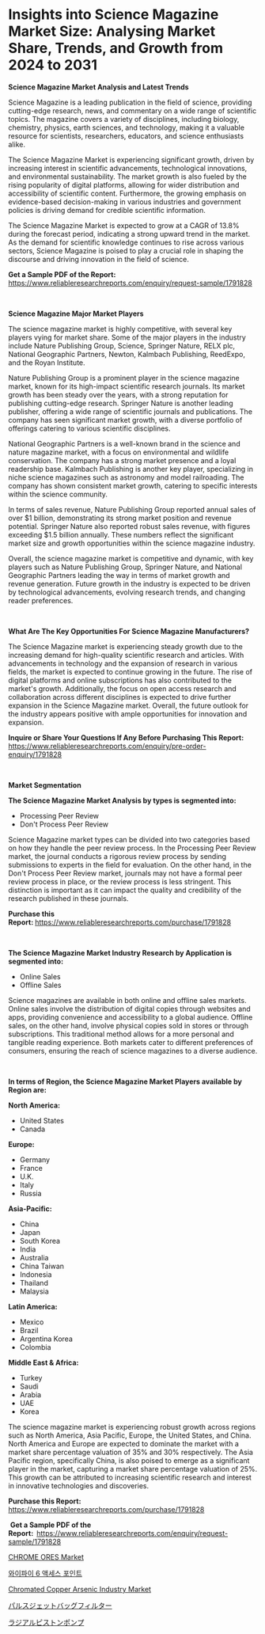 <p><h1>Insights into Science Magazine Market Size: Analysing Market Share, Trends, and Growth from 2024 to 2031</h1></p><p><strong>Science Magazine Market Analysis and Latest Trends</strong></p>
<p><p>Science Magazine is a leading publication in the field of science, providing cutting-edge research, news, and commentary on a wide range of scientific topics. The magazine covers a variety of disciplines, including biology, chemistry, physics, earth sciences, and technology, making it a valuable resource for scientists, researchers, educators, and science enthusiasts alike.</p><p>The Science Magazine Market is experiencing significant growth, driven by increasing interest in scientific advancements, technological innovations, and environmental sustainability. The market growth is also fueled by the rising popularity of digital platforms, allowing for wider distribution and accessibility of scientific content. Furthermore, the growing emphasis on evidence-based decision-making in various industries and government policies is driving demand for credible scientific information.</p><p>The Science Magazine Market is expected to grow at a CAGR of 13.8% during the forecast period, indicating a strong upward trend in the market. As the demand for scientific knowledge continues to rise across various sectors, Science Magazine is poised to play a crucial role in shaping the discourse and driving innovation in the field of science.</p></p>
<p><strong>Get a Sample PDF of the Report:&nbsp;</strong> <a href="https://www.reliableresearchreports.com/enquiry/request-sample/1791828">https://www.reliableresearchreports.com/enquiry/request-sample/1791828</a></p>
<p>&nbsp;</p>
<p><strong>Science Magazine Major Market Players</strong></p>
<p><p>The science magazine market is highly competitive, with several key players vying for market share. Some of the major players in the industry include Nature Publishing Group, Science, Springer Nature, RELX plc, National Geographic Partners, Newton, Kalmbach Publishing, ReedExpo, and the Royan Institute.</p><p>Nature Publishing Group is a prominent player in the science magazine market, known for its high-impact scientific research journals. Its market growth has been steady over the years, with a strong reputation for publishing cutting-edge research. Springer Nature is another leading publisher, offering a wide range of scientific journals and publications. The company has seen significant market growth, with a diverse portfolio of offerings catering to various scientific disciplines.</p><p>National Geographic Partners is a well-known brand in the science and nature magazine market, with a focus on environmental and wildlife conservation. The company has a strong market presence and a loyal readership base. Kalmbach Publishing is another key player, specializing in niche science magazines such as astronomy and model railroading. The company has shown consistent market growth, catering to specific interests within the science community.</p><p>In terms of sales revenue, Nature Publishing Group reported annual sales of over $1 billion, demonstrating its strong market position and revenue potential. Springer Nature also reported robust sales revenue, with figures exceeding $1.5 billion annually. These numbers reflect the significant market size and growth opportunities within the science magazine industry.</p><p>Overall, the science magazine market is competitive and dynamic, with key players such as Nature Publishing Group, Springer Nature, and National Geographic Partners leading the way in terms of market growth and revenue generation. Future growth in the industry is expected to be driven by technological advancements, evolving research trends, and changing reader preferences.</p></p>
<p>&nbsp;</p>
<p><strong>What Are The Key Opportunities For Science Magazine Manufacturers?</strong></p>
<p><p>The Science Magazine market is experiencing steady growth due to the increasing demand for high-quality scientific research and articles. With advancements in technology and the expansion of research in various fields, the market is expected to continue growing in the future. The rise of digital platforms and online subscriptions has also contributed to the market's growth. Additionally, the focus on open access research and collaboration across different disciplines is expected to drive further expansion in the Science Magazine market. Overall, the future outlook for the industry appears positive with ample opportunities for innovation and expansion.</p></p>
<p><strong>Inquire or Share Your Questions If Any Before Purchasing This Report:</strong> <a href="https://www.reliableresearchreports.com/enquiry/pre-order-enquiry/1791828">https://www.reliableresearchreports.com/enquiry/pre-order-enquiry/1791828</a></p>
<p>&nbsp;</p>
<p><strong>Market Segmentation</strong></p>
<p><strong>The Science Magazine Market Analysis by types is segmented into:</strong></p>
<p><ul><li>Processing Peer Review</li><li>Don't Process Peer Review</li></ul></p>
<p><p>Science Magazine market types can be divided into two categories based on how they handle the peer review process. In the Processing Peer Review market, the journal conducts a rigorous review process by sending submissions to experts in the field for evaluation. On the other hand, in the Don't Process Peer Review market, journals may not have a formal peer review process in place, or the review process is less stringent. This distinction is important as it can impact the quality and credibility of the research published in these journals.</p></p>
<p><strong>Purchase this Report:&nbsp;</strong><a href="https://www.reliableresearchreports.com/purchase/1791828">https://www.reliableresearchreports.com/purchase/1791828</a></p>
<p>&nbsp;</p>
<p><strong>The Science Magazine Market Industry Research by Application is segmented into:</strong></p>
<p><ul><li>Online Sales</li><li>Offline Sales</li></ul></p>
<p><p>Science magazines are available in both online and offline sales markets. Online sales involve the distribution of digital copies through websites and apps, providing convenience and accessibility to a global audience. Offline sales, on the other hand, involve physical copies sold in stores or through subscriptions. This traditional method allows for a more personal and tangible reading experience. Both markets cater to different preferences of consumers, ensuring the reach of science magazines to a diverse audience.</p></p>
<p>&nbsp;</p>
<p><strong>In terms of Region, the Science Magazine Market Players available by Region are:</strong></p>
<p>
    <p> <strong> North America: </strong>
        <ul>
            <li>United States</li>
            <li>Canada</li>
        </ul>
        </p> 
    <p> <strong> Europe: </strong>
        <ul>
            <li>Germany</li>
            <li>France</li>
            <li>U.K.</li>
            <li>Italy</li>
            <li>Russia</li>
        </ul>
        </p> 
    <p> <strong> Asia-Pacific: </strong>
        <ul>
            <li>China</li>
            <li>Japan</li>
            <li>South Korea</li>
            <li>India</li>
            <li>Australia</li>
            <li>China Taiwan</li>
            <li>Indonesia</li>
            <li>Thailand</li>
            <li>Malaysia</li>
        </ul>
        </p> 
    <p> <strong> Latin America: </strong>
        <ul>
            <li>Mexico</li>
            <li>Brazil</li>
            <li>Argentina Korea</li>
            <li>Colombia</li>
        </ul>
        </p> 
    <p> <strong> Middle East & Africa: </strong>
        <ul>
            <li>Turkey</li>
            <li>Saudi</li>
            <li>Arabia</li>
            <li>UAE</li>
            <li>Korea</li>
        </ul>
    </p>
    </p>
<p><p>The science magazine market is experiencing robust growth across regions such as North America, Asia Pacific, Europe, the United States, and China. North America and Europe are expected to dominate the market with a market share percentage valuation of 35% and 30% respectively. The Asia Pacific region, specifically China, is also poised to emerge as a significant player in the market, capturing a market share percentage valuation of 25%. This growth can be attributed to increasing scientific research and interest in innovative technologies and discoveries.</p></p>
<p><strong>Purchase this Report: </strong><a href="https://www.reliableresearchreports.com/purchase/1791828">https://www.reliableresearchreports.com/purchase/1791828</a></p>
<p>&nbsp;<strong>Get a Sample PDF of the Report:&nbsp;&nbsp;</strong><a href="https://www.reliableresearchreports.com/enquiry/request-sample/1791828">https://www.reliableresearchreports.com/enquiry/request-sample/1791828</a></p>
<p><strong></strong></p>
<p><p><a href="https://issuu.com/reportprime-2/docs/chrome-ores-market-size-2030.pptx">CHROME ORES Market</a></p><p><a href="https://github.com/Hubertstyenger6685/Market-Research-Report-List-1/blob/main/79460235732.md">와이파이 6 액세스 포인트</a></p><p><a href="https://issuu.com/reportprime-2/docs/chromated-copper-arsenic-industry-market-size-2030">Chromated Copper Arsenic Industry Market</a></p><p><a href="https://github.com/ihabdkwlxs948/Market-Research-Report-List-1/blob/main/79628896401.md">パルスジェットバッグフィルター</a></p><p><a href="https://github.com/dadanedu33/Market-Research-Report-List-1/blob/main/90237976402.md">ラジアルピストンポンプ</a></p></p>